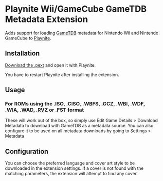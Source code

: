 # Playnite Wii/GameCube GameTDB Metadata Extension

Adds support for loading [GameTDB](https://www.gametdb.com/) metadata for Nintendo Wii and Nintendo GameCube to [Playnite](https://playnite.link/).

## Installation

[Download the .pext](https://github.com/uwx/PlayniteDolphinMetadata/releases) and open it with Playnite.

You have to restart Playnite after installing the extension.

## Usage

### For ROMs using the .ISO, .CISO, .WBFS, .GCZ, .WBI, .WDF, .WIA, .WAD, .RVZ or .FST format

These will work out of the box, so simply use Edit Game Details > Download Metadata to download with GameTDB as a metadata source. You can also
configure it to be used on all metadata downloads by going to Settings > Metadata

## Configuration

You can choose the preferred language and cover art style to be downloaded in the extension settings. If a cover is not found with the matching
parameters, the extension will attempt to find any cover.
